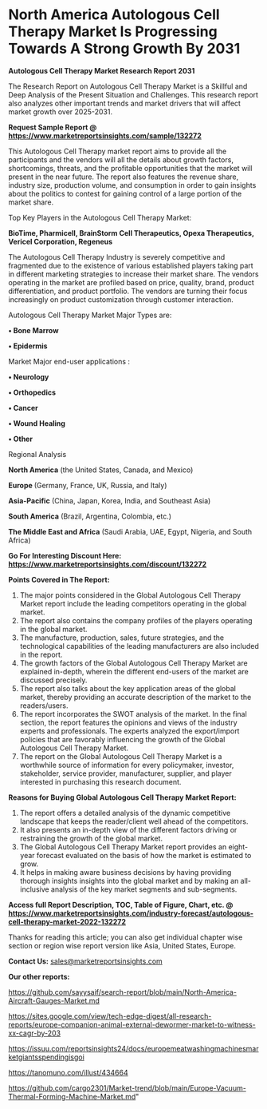 # North America Autologous Cell Therapy Market Is Progressing Towards A Strong Growth By 2031

<strong>Autologous Cell Therapy Market Research Report 2031</strong>

The Research Report on Autologous Cell Therapy Market is a Skillful and Deep Analysis of the Present Situation and Challenges. This research report also analyzes other important trends and market drivers that will affect market growth over 2025-2031.

<strong>Request Sample Report @ <a href=https://www.marketreportsinsights.com/sample/132272>https://www.marketreportsinsights.com/sample/132272</a></strong>

This Autologous Cell Therapy market report aims to provide all the participants and the vendors will all the details about growth factors, shortcomings, threats, and the profitable opportunities that the market will present in the near future. The report also features the revenue share, industry size, production volume, and consumption in order to gain insights about the politics to contest for gaining control of a large portion of the market share.

Top Key Players in the Autologous Cell Therapy Market:

<strong>BioTime, Pharmicell, BrainStorm Cell Therapeutics, Opexa Therapeutics, Vericel Corporation, Regeneus</strong>

The Autologous Cell Therapy Industry is severely competitive and fragmented due to the existence of various established players taking part in different marketing strategies to increase their market share. The vendors operating in the market are profiled based on price, quality, brand, product differentiation, and product portfolio. The vendors are turning their focus increasingly on product customization through customer interaction.

Autologous Cell Therapy Market Major Types are:

<strong>• Bone Marrow

• Epidermis</strong>

Market Major end-user applications :

<strong>• Neurology

• Orthopedics

• Cancer

• Wound Healing

• Other</strong>

Regional Analysis

</u><strong><b>North America</b></strong> (the United States, Canada, and Mexico)

<strong><b>Europe </b></strong>(Germany, France, UK, Russia, and Italy)

<strong><b>Asia-Pacific</b></strong> (China, Japan, Korea, India, and Southeast Asia)

<strong><b>South America</b></strong> (Brazil, Argentina, Colombia, etc.)

<strong><b>The Middle East and Africa</b></strong> (Saudi Arabia, UAE, Egypt, Nigeria, and South Africa)

<strong>Go For Interesting Discount Here: <a href=https://www.marketreportsinsights.com/discount/132272>https://www.marketreportsinsights.com/discount/132272</a></strong>

<strong>Points Covered in The Report:</strong>
<ol>
  <li>The major points considered in the Global Autologous Cell Therapy Market report include the leading competitors operating in the global market.</li>
  <li>The report also contains the company profiles of the players operating in the global market.</li>
  <li>The manufacture, production, sales, future strategies, and the technological capabilities of the leading manufacturers are also included in the report.</li>
  <li>The growth factors of the Global Autologous Cell Therapy Market are explained in-depth, wherein the different end-users of the market are discussed precisely.</li>
  <li>The report also talks about the key application areas of the global market, thereby providing an accurate description of the market to the readers/users.</li>
  <li>The report incorporates the SWOT analysis of the market. In the final section, the report features the opinions and views of the industry experts and professionals. The experts analyzed the export/import policies that are favorably influencing the growth of the Global Autologous Cell Therapy Market.</li>
  <li>The report on the Global Autologous Cell Therapy Market is a worthwhile source of information for every policymaker, investor, stakeholder, service provider, manufacturer, supplier, and player interested in purchasing this research document.</li>
</ol>
<strong>Reasons for Buying Global Autologous Cell Therapy Market Report:</strong>

<ol>
  <li>The report offers a detailed analysis of the dynamic competitive landscape that keeps the reader/client well ahead of the competitors.</li>
  <li>It also presents an in-depth view of the different factors driving or restraining the growth of the global market.</li>
  <li>The Global Autologous Cell Therapy Market report provides an eight-year forecast evaluated on the basis of how the market is estimated to grow.</li>
  <li>It helps in making aware business decisions by having providing thorough insights insights into the global market and by making an all-inclusive analysis of the key market segments and sub-segments.</li>
</ol>
<strong>Access full Report Description, TOC, Table of Figure, Chart, etc. @ <a href=https://www.marketreportsinsights.com/industry-forecast/autologous-cell-therapy-market-2022-132272>https://www.marketreportsinsights.com/industry-forecast/autologous-cell-therapy-market-2022-132272</a></strong>


Thanks for reading this article; you can also get individual chapter wise section or region wise report version like Asia, United States, Europe.

<strong>Contact Us:</strong>
sales@marketreportsinsights.com

<strong>Our other reports:</strong>

<a href=https://github.com/sayysaif/search-report/blob/main/North-America-Aircraft-Gauges-Market.md>https://github.com/sayysaif/search-report/blob/main/North-America-Aircraft-Gauges-Market.md</a>

<a href=https://sites.google.com/view/tech-edge-digest/all-research-reports/europe-companion-animal-external-dewormer-market-to-witness-xx-cagr-by-203>https://sites.google.com/view/tech-edge-digest/all-research-reports/europe-companion-animal-external-dewormer-market-to-witness-xx-cagr-by-203</a>

<a href=https://issuu.com/reportsinsights24/docs/europemeatwashingmachinesmarketgiantsspendingisgoi>https://issuu.com/reportsinsights24/docs/europemeatwashingmachinesmarketgiantsspendingisgoi</a>

<a href=https://tanomuno.com/illust/434664>https://tanomuno.com/illust/434664</a>

<a href=https://github.com/cargo2301/Market-trend/blob/main/Europe-Vacuum-Thermal-Forming-Machine-Market.md>https://github.com/cargo2301/Market-trend/blob/main/Europe-Vacuum-Thermal-Forming-Machine-Market.md</a>"
